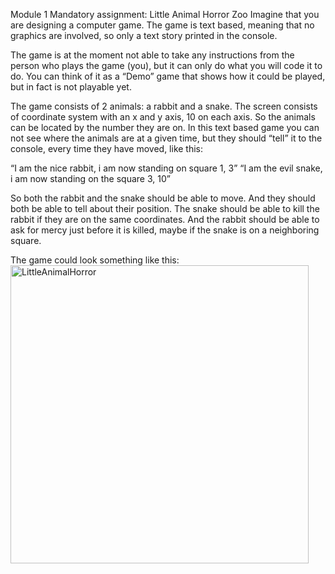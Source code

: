 Module 1 Mandatory assignment: Little Animal Horror Zoo
Imagine that you are designing a computer game. The game is text based, meaning that no graphics are involved, so only a text story printed in the console.

The game is at the moment not able to take any instructions from the person who plays the game (you), but it can only do what you will code it to do. You can think of it as a “Demo” game that shows how it could be played, but in fact is not playable yet.

The game consists of 2 animals: a rabbit and a snake. The screen consists of coordinate system with an x and y axis, 10 on each axis. So the animals can be located by the number they are on. In this text based game you can not see where the animals are at a given time, but they should “tell” it to the console, every time they have moved, like this:

“I am the nice rabbit, i am now standing on square 1, 3”
“I am the evil snake, i am now standing on the square 3, 10”

So both the rabbit and the snake should be able to move. And they should both be able to tell about their position. The snake should be able to kill the rabbit if they are on the same coordinates. And the rabbit should be able to ask for mercy just before it is killed, maybe if the snake is on a neighboring square.

The game could look something like this:
<img width="477" alt="LittleAnimalHorror" src="https://user-images.githubusercontent.com/90601111/221364461-9ee32334-f368-401f-ad97-26f6fa42e589.png">

